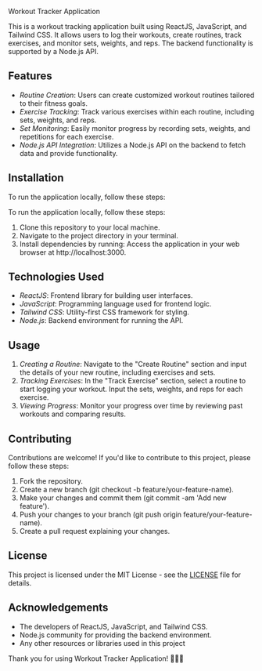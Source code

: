  Workout Tracker Application

This is a workout tracking application built using ReactJS, JavaScript, and Tailwind CSS. It allows users to log their workouts, create routines, track exercises, and monitor sets, weights, and reps. The backend functionality is supported by a Node.js API.

## Features

- *Routine Creation*: Users can create customized workout routines tailored to their fitness goals.
- *Exercise Tracking*: Track various exercises within each routine, including sets, weights, and reps.
- *Set Monitoring*: Easily monitor progress by recording sets, weights, and repetitions for each exercise.
- *Node.js API Integration*: Utilizes a Node.js API on the backend to fetch data and provide functionality.

## Installation

To run the application locally, follow these steps:

To run the application locally, follow these steps:

1. Clone this repository to your local machine.
2. Navigate to the project directory in your terminal.
3. Install dependencies by running:
 Access the application in your web browser at http://localhost:3000.

## Technologies Used

- *ReactJS*: Frontend library for building user interfaces.
- *JavaScript*: Programming language used for frontend logic.
- *Tailwind CSS*: Utility-first CSS framework for styling.
- *Node.js*: Backend environment for running the API.

## Usage

1. *Creating a Routine*: Navigate to the "Create Routine" section and input the details of your new routine, including exercises and sets.
2. *Tracking Exercises*: In the "Track Exercise" section, select a routine to start logging your workout. Input the sets, weights, and reps for each exercise.
3. *Viewing Progress*: Monitor your progress over time by reviewing past workouts and comparing results.

## Contributing
Contributions are welcome! If you'd like to contribute to this project, please follow these steps:

1. Fork the repository.
2. Create a new branch (git checkout -b feature/your-feature-name).
3. Make your changes and commit them (git commit -am 'Add new feature').
4. Push your changes to your branch (git push origin feature/your-feature-name).
5. Create a pull request explaining your changes.

## License

This project is licensed under the MIT License - see the [LICENSE](LICENSE) file for details.

## Acknowledgements

- The developers of ReactJS, JavaScript, and Tailwind CSS.
- Node.js community for providing the backend environment.
- Any other resources or libraries used in this project

Thank you for using Workout Tracker Application! 🏋‍♂💪
